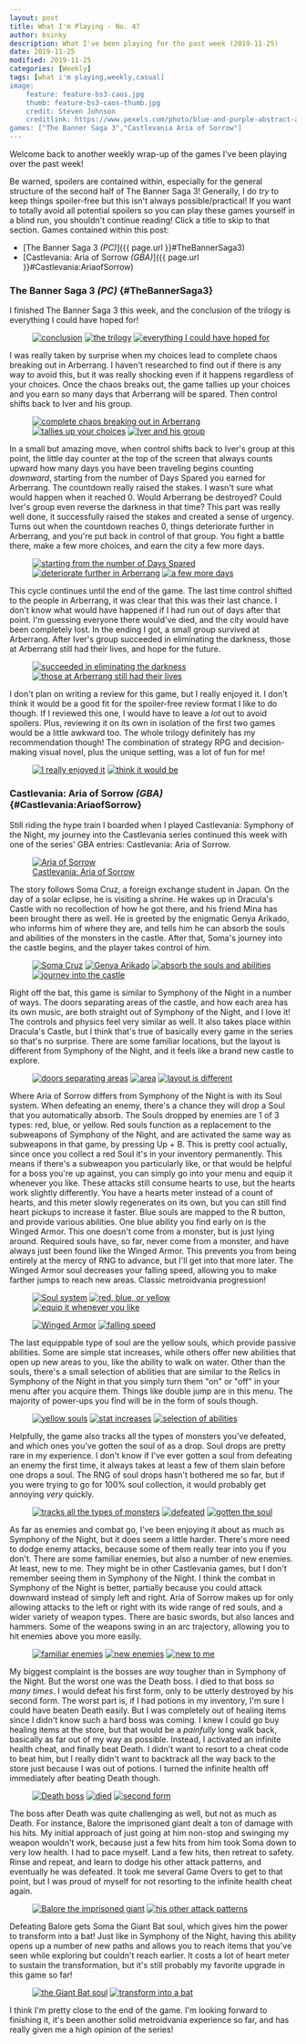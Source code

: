 ```yaml
---
layout: post
title: What I'm Playing - No. 47
author: bsinky
description: What I've been playing for the past week (2019-11-25)
date: 2019-11-25
modified: 2019-11-25
categories: [Weekly]
tags: [what i'm playing,weekly,casual]
image:
    feature: feature-bs3-caos.jpg
    thumb: feature-bs3-caos-thumb.jpg
    credit: Steven Johnson
    creditlink: https://www.pexels.com/photo/blue-and-purple-abstract-art-1530709/
games: ["The Banner Saga 3","Castlevania Aria of Sorrow"]
---
```


Welcome back to another weekly wrap-up of the games I've been playing over the
past week!

Be warned, spoilers are contained within, especially for the general structure
of the second half of The Banner Saga 3! Generally, I do *try* to keep things
spoiler-free but this isn't always possible/practical! If you want to totally
avoid all potential spoilers so you can play these games yourself in a blind
run, you shouldn't continue reading! Click a title to skip to that section.
Games contained within this post:

 - [The Banner Saga 3 *(PC)*]({{ page.url }}#TheBannerSaga3)
 - [Castlevania: Aria of Sorrow *(GBA)*]({{ page.url }}#Castlevania:AriaofSorrow)

<!--more-->

### The Banner Saga 3 *(PC)*    {#TheBannerSaga3}

I finished The Banner Saga 3 this week, and the conclusion of the trilogy is
everything I could have hoped for!

<figure class="third">
    <a href="https://i.imgur.com/wlSw1zs.jpg"><img src="https://i.imgur.com/wlSw1zsm.jpg" alt="conclusion"/></a>
    <a href="https://i.imgur.com/G3QVc3t.jpg"><img src="https://i.imgur.com/G3QVc3tm.jpg" alt="the trilogy"/></a>
    <a href="https://i.imgur.com/lKJ0x1X.jpg"><img src="https://i.imgur.com/lKJ0x1Xm.jpg" alt="everything I could have hoped for"/></a>
</figure>

I was really taken by surprise when my choices lead to complete chaos breaking
out in Arberrang. I haven't researched to find out if there is any way to avoid
this, but it was really shocking even if it happens regardless of your choices.
Once the chaos breaks out, the game tallies up your choices and you earn so many
days that Arberrang will be spared. Then control shifts back to Iver and his
group.

<figure class="third">
    <a href="https://i.imgur.com/C1ycwqI.jpg"><img src="https://i.imgur.com/C1ycwqIm.jpg" alt="complete chaos breaking out in Arberrang"/></a>
    <a href="https://i.imgur.com/LA2YZiU.jpg"><img src="https://i.imgur.com/LA2YZiUm.jpg" alt="tallies up your choices"/></a>
    <a href="https://i.imgur.com/swLUIM8.jpg"><img src="https://i.imgur.com/swLUIM8m.jpg" alt="Iver and his group"/></a>
</figure>

In a small but amazing move, when control shifts back to Iver's group at this
point, the little day counter at the top of the screen that always counts upward
how many days you have been traveling begins counting *downward*, starting from
the number of Days Spared you earned for Arberrang. The countdown really raised
the stakes. I wasn't sure what would happen when it reached 0. Would Arberrang
be destroyed? Could Iver's group even reverse the darkness in that time? This
part was really well done, it successfully raised the stakes and created a sense
of urgency. Turns out when the countdown reaches 0, things deteriorate further
in Arberrang, and you're put back in control of that group. You fight a battle
there, make a few more choices, and earn the city a few more days.

<figure class="third">
    <a href="https://i.imgur.com/cyLOX2E.jpg"><img src="https://i.imgur.com/cyLOX2Em.jpg" alt="starting from the number of Days Spared"/></a>
    <a href="https://i.imgur.com/Ft9hJhF.jpg"><img src="https://i.imgur.com/Ft9hJhFm.jpg" alt="deteriorate further in Arberrang"/></a>
    <a href="https://i.imgur.com/AIy8huG.jpg"><img src="https://i.imgur.com/AIy8huGm.jpg" alt="a few more days"/></a>
</figure>

This cycle continues until the end of the game. The last time control shifted to
the people in Arberrang, it was clear that this was their last chance. I don't
know what would have happened if I had run out of days after that point. I'm
guessing everyone there would've died, and the city would have been completely
lost. In the ending I got, a small group survived at Arberrang. After Iver's
group succeeded in eliminating the darkness, those at Arberrang still had their
lives, and hope for the future.

<figure class="half">
    <a href="https://i.imgur.com/9eipUYT.jpg"><img src="https://i.imgur.com/9eipUYTm.jpg" alt="succeeded in eliminating the darkness"/></a>
    <a href="https://i.imgur.com/w5jzZg6.jpg"><img src="https://i.imgur.com/w5jzZg6m.jpg" alt="those at Arberrang still had their lives"/></a>
</figure>

I don't plan on writing a review for this game, but I really enjoyed it. I don't
think it would be a good fit for the spoiler-free review format I like to do
though. If I reviewed this one, I would have to leave a *lot* out to avoid
spoilers. Plus, reviewing it on its own in isolation of the first two games
would be a little awkward too. The whole trilogy definitely has my
recommendation though! The combination of strategy RPG and decision-making
visual novel, plus the unique setting, was a lot of fun for me!

<figure class="half">
    <a href="https://i.imgur.com/M20naJJ.jpg"><img src="https://i.imgur.com/M20naJJm.jpg" alt="I really enjoyed it"/></a>
    <a href="https://i.imgur.com/0rQRcll.jpg"><img src="https://i.imgur.com/0rQRcllm.jpg" alt="think it would be"/></a>
</figure>

### Castlevania: Aria of Sorrow *(GBA)*    {#Castlevania:AriaofSorrow}

Still riding the hype train I boarded when I played Castlevania: Symphony of the
Night, my journey into the Castlevania series continued this week with one of
the series' GBA entries: Castlevania: Aria of Sorrow.

<figure class="half center">
    <a href="https://i.imgur.com/2QvEV7L.png"><img src="https://i.imgur.com/2QvEV7Lm.png" alt="Aria of Sorrow"/>
        <figcaption>Castlevania: Aria of Sorrow</figcaption>
    </a>
</figure>

The story follows Soma Cruz, a foreign exchange student in Japan. On the day of
a solar eclipse, he is visiting a shrine. He wakes up in Dracula's Castle with
no recollection of how he got there, and his friend Mina has been brought there
as well. He is greeted by the enigmatic Genya Arikado, who informs him of where
they are, and tells him he can absorb the souls and abilities of the monsters in
the castle. After that, Soma's journey into the castle begins, and the player
takes control of him.

<figure class="half">
    <a href="https://i.imgur.com/bc55J7Q.png"><img src="https://i.imgur.com/bc55J7Qm.png" alt="Soma Cruz"/></a>
    <a href="https://i.imgur.com/RcomXYw.png"><img src="https://i.imgur.com/RcomXYwm.png" alt="Genya Arikado"/></a>
    <a href="https://i.imgur.com/C4lXSdW.png"><img src="https://i.imgur.com/C4lXSdWm.png" alt="absorb the souls and abilities"/></a>
    <a href="https://i.imgur.com/LOUfKOf.png"><img src="https://i.imgur.com/LOUfKOfm.png" alt="journey into the castle"/></a>
</figure>

Right off the bat, this game is similar to Symphony of the Night in a number of
ways. The doors separating areas of the castle, and how each area has its own
music, are both straight out of Symphony of the Night, and I love it! The
controls and physics feel very similar as well. It also takes place within
Dracula's Castle, but I think that's true of basically every game in the series
so that's no surprise. There are some familiar locations, but the layout is
different from Symphony of the Night, and it feels like a brand new castle to
explore.

<figure class="third">
    <a href="https://i.imgur.com/5GsgINi.png"><img src="https://i.imgur.com/5GsgINim.png" alt="doors separating areas"/></a>
    <a href="https://i.imgur.com/PQsY547.png"><img src="https://i.imgur.com/PQsY547m.png" alt="area"/></a>
    <a href="https://i.imgur.com/NdoYb4E.png"><img src="https://i.imgur.com/NdoYb4Em.png" alt="layout is different"/></a>
</figure>

Where Aria of Sorrow differs from Symphony of the Night is with its Soul system.
When defeating an enemy, there's a chance they will drop a Soul that you
automatically absorb. The Souls dropped by enemies are 1 of 3 types: red, blue,
or yellow. Red souls function as a replacement to the subweapons of Symphony of
the Night, and are activated the same way as subweapons in that game, by
pressing Up + B. This is pretty cool actually, since once you collect a red Soul
it's in your inventory permanently. This means if there's a subweapon you
particularly like, or that would be helpful for a boss you're up against, you
can simply go into your menu and equip it whenever you like. These attacks still
consume hearts to use, but the hearts work slightly differently. You have a
hearts meter instead of a count of hearts, and this meter slowly regenerates on
its own, but you can still find heart pickups to increase it faster. Blue souls
are mapped to the R button, and provide various abilities. One blue ability you
find early on is the Winged Armor. This one doesn't come from a monster, but is
just lying around. Required souls have, so far, never come from a monster, and
have always just been found like the Winged Armor. This prevents you from being
entirely at the mercy of RNG to advance, but I'll get into that more later. The
Winged Armor soul decreases your falling speed, allowing you to make farther
jumps to reach new areas. Classic metroidvania progression!

<figure class="third">
    <a href="https://i.imgur.com/g1vMJ7L.png"><img src="https://i.imgur.com/g1vMJ7Lm.png" alt="Soul system"/></a>
    <a href="https://i.imgur.com/8y8ShJD.png"><img src="https://i.imgur.com/8y8ShJDm.png" alt="red, blue, or yellow"/></a>
    <a href="https://i.imgur.com/bkVX9lz.png"><img src="https://i.imgur.com/bkVX9lzm.png" alt="equip it whenever you like"/></a>
</figure>

<figure class="half">
    <a href="https://i.imgur.com/0kwlIhT.png"><img src="https://i.imgur.com/0kwlIhTm.png" alt="Winged Armor"/></a>
    <a href="https://i.imgur.com/OGWlII1.png"><img src="https://i.imgur.com/OGWlII1m.png" alt="falling speed"/></a>
</figure>

The last equippable type of soul are the yellow souls, which provide passive
abilities. Some are simple stat increases, while others offer new abilities that
open up new areas to you, like the ability to walk on water. Other than the
souls, there's a small selection of abilities that are similar to the Relics in
Symphony of the Night in that you simply turn them "on" or "off" in your menu
after you acquire them. Things like double jump are in this menu. The majority
of power-ups you find will be in the form of souls though.

<figure class="third">
    <a href="https://i.imgur.com/77LyTgL.png"><img src="https://i.imgur.com/77LyTgLm.png" alt="yellow souls"/></a>
    <a href="https://i.imgur.com/i2wzsDr.png"><img src="https://i.imgur.com/i2wzsDrm.png" alt="stat increases"/></a>
    <a href="https://i.imgur.com/NlLuvTv.png"><img src="https://i.imgur.com/NlLuvTvm.png" alt="selection of abilities"/></a>
</figure>

Helpfully, the game also tracks all the types of monsters you've defeated, and
which ones you've gotten the soul of as a drop. Soul drops are pretty rare in my
experience. I don't know if I've ever gotten a soul from defeating an enemy the
first time, it always takes at least a few of them slain before one drops a
soul. The RNG of soul drops hasn't bothered me so far, but if you were trying to
go for 100% soul collection, it would probably get annoying *very* quickly.

<figure class="third">
    <a href="https://i.imgur.com/4CW0Ioy.png"><img src="https://i.imgur.com/4CW0Ioym.png" alt="tracks all the types of monsters"/></a>
    <a href="https://i.imgur.com/TDGEfir.png"><img src="https://i.imgur.com/TDGEfirm.png" alt="defeated"/></a>
    <a href="https://i.imgur.com/y6PVwDR.png"><img src="https://i.imgur.com/y6PVwDRm.png" alt="gotten the soul"/></a>
</figure>

As far as enemies and combat go, I've been enjoying it about as much as Symphony
of the Night, but it does seem a little harder. There's more need to dodge enemy
attacks, because some of them really tear into you if you don't. There are some
familiar enemies, but also a number of new enemies. At least, new to me. They
might be in other Castlevania games, but I don't remember seeing them in
Symphony of the Night. I think the combat in Symphony of the Night is better,
partially because you could attack downward instead of simply left and right.
Aria of Sorrow makes up for only allowing attacks to the left or right with its
wide range of red souls, and a wider variety of weapon types. There are basic
swords, but also lances and hammers. Some of the weapons swing in an arc
trajectory, allowing you to hit enemies above you more easily.

<figure class="third">
    <a href="https://i.imgur.com/6BhqYSS.png"><img src="https://i.imgur.com/6BhqYSSm.png" alt="familiar enemies"/></a>
    <a href="https://i.imgur.com/pmfTwgt.png"><img src="https://i.imgur.com/pmfTwgtm.png" alt="new enemies"/></a>
    <a href="https://i.imgur.com/nSIKA8C.png"><img src="https://i.imgur.com/nSIKA8Cm.png" alt="new to me"/></a>
</figure>

My biggest complaint is the bosses are *way* tougher than in Symphony of the
Night. But the worst one was the Death boss. I died to that boss *so many
times*. I would defeat his first form, only to be utterly destroyed by his
second form. The worst part is, if I had potions in my inventory, I'm sure I
could have beaten Death easily. But I was completely out of healing items since
I didn't know such a hard boss was coming. I knew I could go buy healing items
at the store, but that would be a *painfully* long walk back, basically as far
out of my way as possible. Instead, I activated an infinite health cheat, and
finally beat Death. I didn't want to resort to a cheat code to beat him, but I
really didn't want to backtrack all the way back to the store just because I was
out of potions. I turned the infinite health off immediately after beating Death
though.

<figure class="third">
    <a href="https://i.imgur.com/WNGCRBL.png"><img src="https://i.imgur.com/WNGCRBLm.png" alt="Death boss"/></a>
    <a href="https://i.imgur.com/NFY6BJH.png"><img src="https://i.imgur.com/NFY6BJHm.png" alt="died"/></a>
    <a href="https://i.imgur.com/3gCTBxx.png"><img src="https://i.imgur.com/3gCTBxxm.png" alt="second form"/></a>
</figure>

The boss after Death was quite challenging as well, but not as much as Death.
For instance, Balore the imprisoned giant dealt a ton of damage with his hits.
My initial approach of just going at him non-stop and swinging my weapon
wouldn't work, because just a few hits from him took Soma down to very low
health. I had to pace myself. Land a few hits, then retreat to safety. Rinse and
repeat, and learn to dodge his other attack patterns, and eventually he was
defeated. It took me several Game Overs to get to that point, but I was proud of
myself for not resorting to the infinite health cheat again.

<figure class="half">
    <a href="https://i.imgur.com/eMDEhAM.png"><img src="https://i.imgur.com/eMDEhAMm.png" alt="Balore the imprisoned giant"/></a>
    <a href="https://i.imgur.com/cz0KN7C.png"><img src="https://i.imgur.com/cz0KN7Cm.png" alt="his other attack patterns"/></a>
</figure>

Defeating Balore gets Soma the Giant Bat soul, which gives him the power to
transform into a bat! Just like in Symphony of the Night, having this ability
opens up a number of new paths and allows you to reach items that you've seen
while exploring but couldn't reach earlier. It costs a lot of heart meter to
sustain the transformation, but it's still probably my favorite upgrade in this
game so far!

<figure class="half">
    <a href="https://i.imgur.com/FzOzqId.png"><img src="https://i.imgur.com/FzOzqIdm.png" alt="the Giant Bat soul"/></a>
    <a href="https://i.imgur.com/eXi9non.png"><img src="https://i.imgur.com/eXi9nonm.png" alt="transform into a bat"/></a>
</figure>

I think I'm pretty close to the end of the game. I'm looking forward to
finishing it, it's been another solid metroidvania experience so far, and has
really given me a high opinion of the series!
